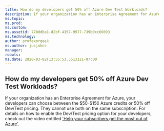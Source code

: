```yaml
---
title: How do my developers get 50% off Azure Dev Test Workloads?
description: If your organization has an Enterprise Agreement for Azure, your developers can choose between the $50-$150 Azure credits or 50% off...
ms.topic: 
ms.prod: 
ms.custom: 
ms.assetid: 770ddba1-d2bf-4357-9977-739b0cc66093
ms.technology: 
author: profexorgeek
ms.author: jusjohns
manager: 
robots: 
ms.date: 2020-03-02T13:55:53.5513121-07:00
---
```


## How do my developers get 50% off Azure Dev Test Workloads?

If your organization has an Enterprise Agreement for Azure, your developers can choose between the \$50-\$150 Azure credits or 50% off Dev/Test pricing. They cannot use both on the same subscription. For details on how to enable the Dev/Test pricing option for your developers, check out the video entitled [\'Help your subscribers get the most out of Azure\'](https://aka.ms/HelpingSubscriberswithAzure).

